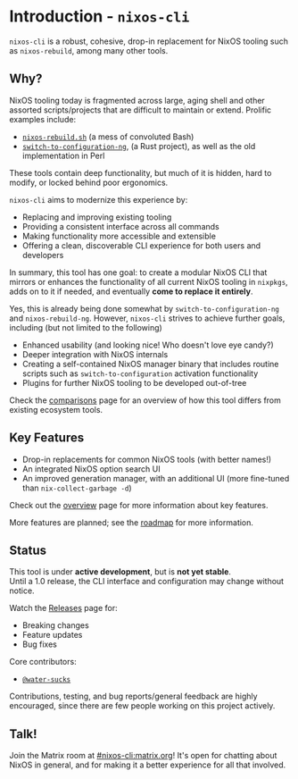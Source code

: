 # Introduction - `nixos-cli`

`nixos-cli` is a robust, cohesive, drop-in replacement for NixOS tooling such as
`nixos-rebuild`, among many other tools.

## Why?

NixOS tooling today is fragmented across large, aging shell and other assorted
scripts/projects that are difficult to maintain or extend. Prolific examples
include:

- [`nixos-rebuild.sh`](https://github.com/NixOS/nixpkgs/blob/master/pkgs/os-specific/linux/nixos-rebuild/nixos-rebuild.sh)
  (a mess of convoluted Bash)
- [`switch-to-configuration-ng`](https://github.com/NixOS/nixpkgs/tree/master/pkgs/by-name/sw/switch-to-configuration-ng),
  (a Rust project), as well as the old implementation in Perl

These tools contain deep functionality, but much of it is hidden, hard to
modify, or locked behind poor ergonomics.

`nixos-cli` aims to modernize this experience by:

- Replacing and improving existing tooling
- Providing a consistent interface across all commands
- Making functionality more accessible and extensible
- Offering a clean, discoverable CLI experience for both users and developers

In summary, this tool has one goal: to create a modular NixOS CLI that mirrors
or enhances the functionality of all current NixOS tooling in `nixpkgs`, adds on
to it if needed, and eventually **come to replace it entirely**.

Yes, this is already being done somewhat by `switch-to-configuration-ng` and
`nixos-rebuild-ng`. However, `nixos-cli` strives to achieve further goals,
including (but not limited to the following)

- Enhanced usability (and looking nice! Who doesn't love eye candy?)
- Deeper integration with NixOS internals
- Creating a self-contained NixOS manager binary that includes routine scripts
  such as `switch-to-configuration` activation functionality
- Plugins for further NixOS tooling to be developed out-of-tree

Check the [comparisons](./comparisons.md) page for an overview of how this tool
differs from existing ecosystem tools.

## Key Features

- Drop-in replacements for common NixOS tools (with better names!)
- An integrated NixOS option search UI
- An improved generation manager, with an additional UI (more fine-tuned than
  `nix-collect-garbage -d`)

Check out the [overview](./overview.md) page for more information about key
features.

More features are planned; see the [roadmap](roadmap.md) for more information.

## Status

This tool is under **active development**, but is **not yet stable**.  
Until a 1.0 release, the CLI interface and configuration may change without
notice.

Watch the [Releases](https://github.com/nix-community/nixos-cli/releases) page
for:

- Breaking changes
- Feature updates
- Bug fixes

Core contributors:

- [`@water-sucks`](https://github.com/water-sucks)

Contributions, testing, and bug reports/general feedback are highly encouraged,
since there are few people working on this project actively.

## Talk!

Join the Matrix room at
[#nixos-cli:matrix.org](https://matrix.to/#/#nixos-cli:matrix.org)! It's open
for chatting about NixOS in general, and for making it a better experience for
all that involved.

